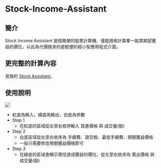 # Stock-Income-Assistant

## 簡介
Stock Income Assistant 是個簡單的股票計算機，僅能用來計算單一股票期望獲益的價位，以此為代價換來的是輕便的超小型應用程式介面。

## 更完整的計算內容
見我的 [Stock Assistant](https://github.com/tsai1247/Stock-Assistant)。

## 使用說明
![](https://i.imgur.com/imc6Kpz.png)
* 紅底為輸入，綠底為輸出，白底為參數
* Step 1
  * 在紅底的區域從左至右依序輸入 買進價格 與 成交量(股)
* Step 2
  * 白底區域從左至右依序為 手續費、證交稅、最低手續費、預期獲益價格
  * 一般只需要修改預期獲益價格即可
* Step 3
  * 在綠底的區域會顯示預估達成獲益的價位，從左至右依序為 賣出價格 與 成交量(股)
